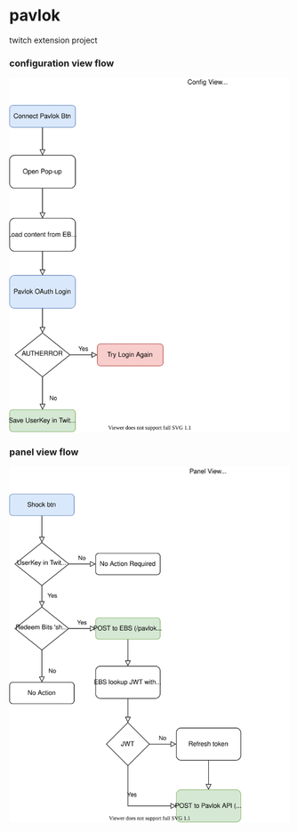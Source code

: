# pavlok
twitch extension project

### configuration view flow
![configuration view](img/config-view.svg)

### panel view flow
![panel view](img/panel-view.svg)


